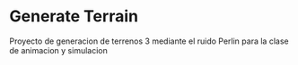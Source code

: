 # Generate Terrain
Proyecto de generacion de terrenos 3 mediante el ruido Perlin para la clase de animacion y simulacion
